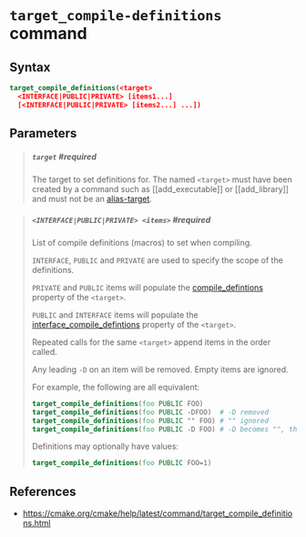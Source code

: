 # `target_compile-definitions` command

## Syntax

```cmake
target_compile_definitions(<target>
  <INTERFACE|PUBLIC|PRIVATE> [items1...]
  [<INTERFACE|PUBLIC|PRIVATE> [items2...] ...])
```

## Parameters

> ##### `target` #required 
> 
> The target to set definitions for. The named `<target>` must have been created by a command such as [[add_executable]] or [[add_library]] and must not be an [alias-target]().

> ##### `<INTERFACE|PUBLIC|PRIVATE> <items>` #required 
> 
> List of compile definitions (macros) to set when compiling.
> 
> `INTERFACE`, `PUBLIC` and `PRIVATE` are used to specify the scope of the definitions.
> 
> `PRIVATE` and `PUBLIC` items will populate the [compile_defintions](cmake/language/properties/target/compile_defintions.md) property of the `<target>`.
> 
> `PUBLIC` and `INTERFACE` items will populate the [interface_compile_defintions](interface_compile_defintions.md) property of the `<target>`.
> 
> Repeated calls for the same `<target>` append items in the order called.
> 
> Any leading `-D` on an item will be removed. Empty items are ignored. 
> 
> For example, the following are all equivalent:
> 
> ```cmake
> target_compile_definitions(foo PUBLIC FOO)
> target_compile_definitions(foo PUBLIC -DFOO)  # -D removed
> target_compile_definitions(foo PUBLIC "" FOO) # "" ignored
> target_compile_definitions(foo PUBLIC -D FOO) # -D becomes "", then ignored
> ```
> 
> Definitions may optionally have values:
> 
> ```cmake
> target_compile_definitions(foo PUBLIC FOO=1)
> ```

## References

- https://cmake.org/cmake/help/latest/command/target_compile_definitions.html